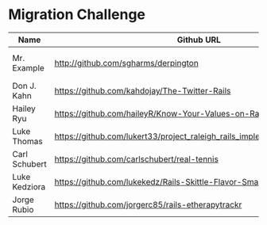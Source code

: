 # Migration Challenge

Name|Github URL|Project
----|----------|-------
Mr. Example|http://github.com/sgharms/derpington|Vintage Rage Comics scrambler
Don J. Kahn|https://github.com/kahdojay/The-Twitter-Rails|The Twitter
Hailey Ryu|https://github.com/haileyR/Know-Your-Values-on-Rails|Know Your Values
Luke Thomas |https://github.com/lukert33/project_raleigh_rails_implementation/tree/master | Win Your Own Adventure
Carl Schubert |https://github.com/carlschubert/real-tennis | real tennis
Luke Kedziora |https://github.com/lukekedz/Rails-Skittle-Flavor-Smash| Skittle Flavor Smash
Jorge Rubio |https://github.com/jorgerc85/rails-etherapytrackr| eTherapyTrackr 
